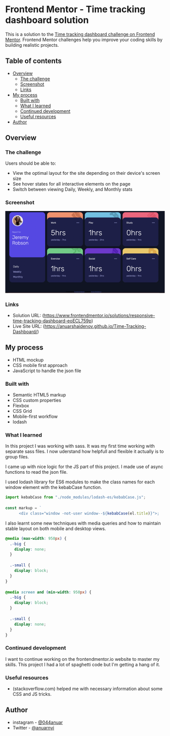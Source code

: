 # Frontend Mentor - Time tracking dashboard solution

This is a solution to the [Time tracking dashboard challenge on Frontend Mentor](https://www.frontendmentor.io/challenges/time-tracking-dashboard-UIQ7167Jw). Frontend Mentor challenges help you improve your coding skills by building realistic projects.

## Table of contents

- [Overview](#overview)
  - [The challenge](#the-challenge)
  - [Screenshot](#screenshot)
  - [Links](#links)
- [My process](#my-process)
  - [Built with](#built-with)
  - [What I learned](#what-i-learned)
  - [Continued development](#continued-development)
  - [Useful resources](#useful-resources)
- [Author](#author)

## Overview

### The challenge

Users should be able to:

- View the optimal layout for the site depending on their device's screen size
- See hover states for all interactive elements on the page
- Switch between viewing Daily, Weekly, and Monthly stats

### Screenshot

![](./images/screenshot.png)

### Links

- Solution URL: (https://www.frontendmentor.io/solutions/responsive-time-tracking-dashboard-eoECL759p)
- Live Site URL: (https://anuarshaidenov.github.io/Time-Tracking-Dashboard/)

## My process

- HTML mockup
- CSS mobile first approach
- JavaScript to handle the json file

### Built with

- Semantic HTML5 markup
- CSS custom properties
- Flexbox
- CSS Grid
- Mobile-first workflow
- lodash

### What I learned

In this project I was working with sass. It was my first time working with separate sass files. I now uderstand how helpfull and flexible it actually is to group files.

I came up with nice logic for the JS part of this project. I made use of async functions to read the json file.

I used lodash library for ES6 modules to make the class names for each window element with the kebabCase function.

```js
import kebabCase from "./node_modules/lodash-es/kebabCase.js";

const markup = `
      <div class="window -not-user window--${kebabCase(el.title)}">;
```

I also learnt some new techniques with media queries and how to maintain stable layout on both mobile and desktop views.

```css
@media (max-width: 950px) {
  .-big {
    display: none;
  }

  .-small {
    display: block;
  }
}

@media screen and (min-width: 950px) {
  .-big {
    display: block;
  }

  .-small {
    display: none;
  }
}
```

### Continued development

I want to continue working on the frontendmentor.io website to master my skills. This project I had a lot of spaghetti code but I'm getting a hang of it.

### Useful resources

- (stackoverflow.com) helped me with necessary information about some CSS and JS tricks.

## Author

- instagram - [@044anuar](https://www.instagram.com/044anuar/)
- Twitter - [@anuarnyi](https://www.twitter.com/anuarnyi)
